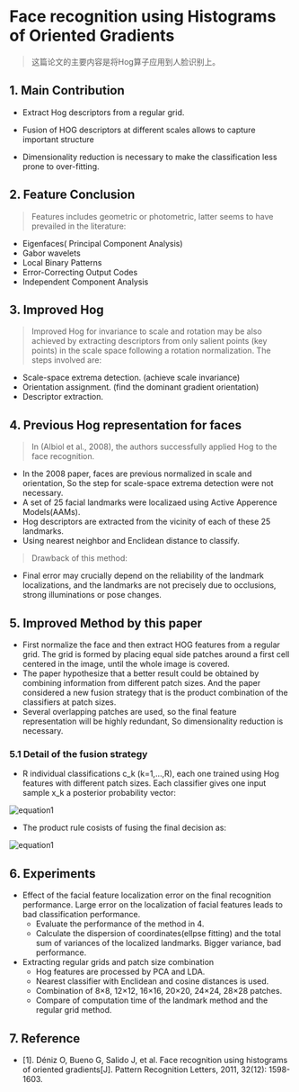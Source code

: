 # Face recognition using Histograms of Oriented Gradients> 这篇论文的主要内容是将Hog算子应用到人脸识别上。
## 1. Main Contribution+ Extract Hog descriptors from a regular grid.
+ Fusion of HOG descriptors at different scales allows to capture important structure+ Dimensionality reduction is necessary to make the classification less prone to over-fitting.## 2. Feature Conclusion> Features includes geometric or photometric, latter seems to have prevailed in the literature:
+ Eigenfaces( Principal Component Analysis)+ Gabor wavelets+ Local Binary Patterns+ Error-Correcting Output Codes+ Independent Component Analysis## 3. Improved Hog> Improved Hog for invariance to scale and rotation may be also achieved by extracting descriptors from only salient points (key points) in the scale space following a rotation normalization. The steps involved are:
+ Scale-space extrema detection. (achieve scale invariance)+ Orientation assignment. (find the dominant gradient orientation)+ Descriptor extraction.## 4. Previous Hog representation for faces> In (Albiol et al., 2008), the authors successfully applied Hog to the face recognition.	
+ In the 2008 paper, faces are previous normalized in scale and orientation, So the step for scale-space extrema detection were not necessary.+ A set of 25 facial landmarks were localizaed using Active Apperence Models(AAMs).+ Hog descriptors are extracted from the vicinity of each of these 25 landmarks.+ Using nearest neighbor and Enclidean distance to classify.> Drawback of this method:
+ Final error may crucially depend on the reliability of the landmark localizations, and the landmarks are not precisely due to occlusions, strong illuminations or pose changes.## 5. Improved Method by this paper+ First normalize the face and then extract HOG features from a regular grid. The grid is formed by placing equal side patches around a first cell centered in the image, until the whole image is covered. + The paper hypothesize that a better result could be obtained by combining information from different patch sizes. And the paper considered a new fusion strategy that is the product combination of the classifiers at patch sizes.+ Several overlapping patches are used, so the final feature representation will be highly redundant, So dimensionality reduction is necessary.
### 5.1 Detail of the fusion strategy+ R individual classifications c_k (k=1,…,R), each one trained using Hog features with different patch sizes. Each classifier gives one input sample x_k a posterior probability vector:

![equation1](https://raw.githubusercontent.com/stdcoutzyx/Paper_Read/master/imgs/4-1.png)

+ The product rule cosists of fusing the final decision as:
![equation1](https://raw.githubusercontent.com/stdcoutzyx/Paper_Read/master/imgs/4-2.png)
## 6. Experiments+ Effect of the facial feature localization error on the final recognition performance. Large error on the localization of facial features leads to bad classification performance.	+ Evaluate the performance of the method in 4.	+ Calculate the dispersion of coordinates(ellpse fitting) and the total sum of variances of the localized landmarks. Bigger variance, bad performance.+ Extracting regular grids and patch size combination	+ Hog features are processed by PCA and LDA.	+ Nearest classifier with Enclidean and cosine distances is used.	+ Combination of 8×8, 12×12, 16×16, 20×20, 24×24, 28×28 patches.	+ Compare of computation time of the landmark method and the regular grid method.
	## 7. Reference+ [1]. Déniz O, Bueno G, Salido J, et al. Face recognition using histograms of oriented gradients[J]. Pattern Recognition Letters, 2011, 32(12): 1598-1603.
